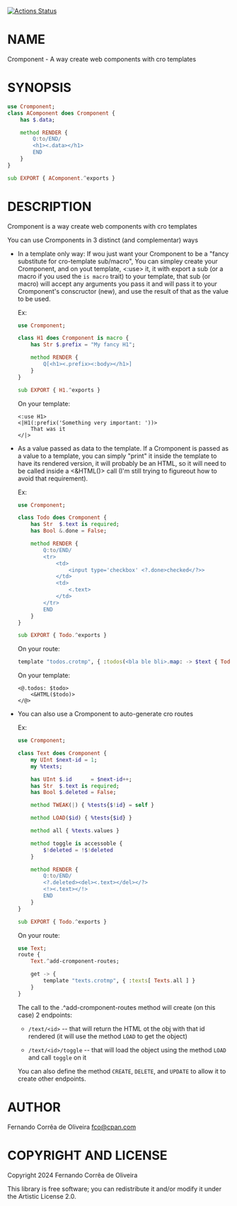 [![Actions Status](https://github.com/FCO/Cromponent/actions/workflows/test.yml/badge.svg)](https://github.com/FCO/Cromponent/actions)

NAME
====

Cromponent - A way create web components with cro templates

SYNOPSIS
========

```raku
use Cromponent;
class AComponent does Cromponent {
	has $.data;

	method RENDER {
		Q:to/END/
		<h1><.data></h1>
		END
	}
}

sub EXPORT { AComponent.^exports }
```

DESCRIPTION
===========

Cromponent is a way create web components with cro templates

You can use Cromponents in 3 distinct (and complementar) ways

  * In a template only way: If wou just want your Cromponent to be a "fancy substitute for cro-template sub/macro", You can simpley create your Cromponent, and on yout template, <:use> it, it with export a sub (or a macro if you used the `is macro` trait) to your template, that sub (or macro) will accept any arguments you pass it and will pass it to your Cromponent's conscructor (new), and use the result of that as the value to be used.

    Ex:

    ```raku
    use Cromponent;

    class H1 does Cromponent is macro {
	    has Str $.prefix = "My fancy H1";

	    method RENDER {
		    Q[<h1><.prefix><:body></h1>]
	    }
    }

    sub EXPORT { H1.^exports }
    ```

    On your template:

    ```crotmp
    <:use H1>
    <|H1(:prefix('Something very important: '))>
	    That was it
    </|>
    ```

  * As a value passed as data to the template. If a Cromponent is passed as a value to a template, you can simply "print" it inside the template to have its rendered version, it will probably be an HTML, so it will need to be called inside a <&HTML()> call (I'm still trying to figureout how to avoid that requirement).

    Ex:

    ```raku
    use Cromponent;

    class Todo does Cromponent {
	    has Str  $.text is required;
	    has Bool &.done = False;

	    method RENDER {
		    Q:to/END/
		    <tr>
			    <td>
				    <input type='checkbox' <?.done>checked</?>>
			    </td>
			    <td>
				    <.text>
			    </td>
		    </tr>
		    END
	    }
    }

    sub EXPORT { Todo.^exports }
    ```

    On your route:

    ```raku
    template "todos.crotmp", { :todos(<bla ble bli>.map: -> $text { Todo.new: :$text }) }
    ```

    On your template:

    ```crotmp
    <@.todos: $todo>
	    <&HTML($todo)>
    </@>
    ```

  * You can also use a Cromponent to auto-generate cro routes

    Ex:

    ```raku
    use Cromponent;

    class Text does Cromponent {
	    my UInt $next-id = 1;
	    my %texts;

	    has UInt $.id      = $next-id++;
	    has Str  $.text is required;
	    has Bool $.deleted = False;

	    method TWEAK(|) { %tests{$!id} = self }

	    method LOAD($id) { %tests{$id} }

	    method all { %texts.values }

	    method toggle is accessoble {
		    $!deleted = !$!deleted
	    }

	    method RENDER {
		    Q:to/END/
		    <?.deleted><del><.text></del></?>
		    <!><.text></!>
		    END
	    }
    }

    sub EXPORT { Todo.^exports }
    ```

    On your route:

    ```raku
    use Text;
    route {
	    Text.^add-cromponent-routes;

	    get -> {
		    template "texts.crotmp", { :texts[ Texts.all ] }
	    }
    }
    ```

    The call to the .^add-cromponent-routes method will create (on this case) 2 endpoints:

      * `/text/<id>` -- that will return the HTML ot the obj with that id rendered (it will use the method `LOAD` to get the object)

      * `/text/<id>/toggle` -- that will load the object using the method `LOAD` and call `toggle` on it

    You can also define the method `CREATE`, `DELETE`, and `UPDATE` to allow it to create other endpoints.

AUTHOR
======

Fernando Corrêa de Oliveira <fco@cpan.com>

COPYRIGHT AND LICENSE
=====================

Copyright 2024 Fernando Corrêa de Oliveira

This library is free software; you can redistribute it and/or modify it under the Artistic License 2.0.

